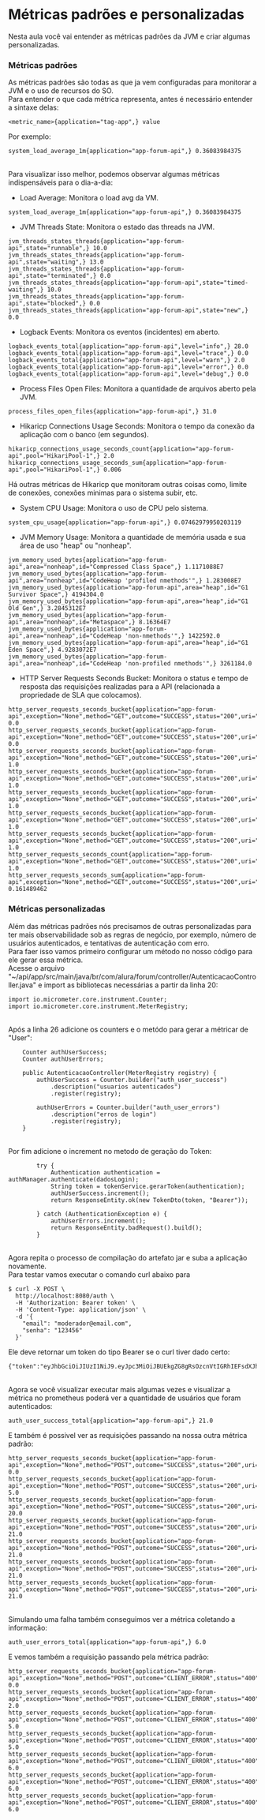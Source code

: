 # Métricas padrões e personalizadas
Nesta aula você vai entender as métricas padrões da JVM e criar algumas personalizadas.</br>

### Métricas padrões</br>

As métricas padrões são todas as que ja vem configuradas para monitorar a JVM e o uso de recursos do SO.</br>
Para entender o que cada métrica representa, antes é necessário entender a sintaxe delas:
```
<metric_name>{application="tag-app",} value
```
Por exemplo:
```
system_load_average_1m{application="app-forum-api",} 0.36083984375
```
</br>
Para visualizar isso melhor, podemos observar algumas métricas indispensáveis para o dia-a-dia:</br>

* Load Average: Monitora o load avg da VM.
```
system_load_average_1m{application="app-forum-api",} 0.36083984375
```

* JVM Threads State: Monitora o estado das threads na JVM.
```
jvm_threads_states_threads{application="app-forum-api",state="runnable",} 10.0
jvm_threads_states_threads{application="app-forum-api",state="waiting",} 13.0
jvm_threads_states_threads{application="app-forum-api",state="terminated",} 0.0
jvm_threads_states_threads{application="app-forum-api",state="timed-waiting",} 10.0
jvm_threads_states_threads{application="app-forum-api",state="blocked",} 0.0
jvm_threads_states_threads{application="app-forum-api",state="new",} 0.0
```

* Logback Events: Monitora os eventos (incidentes) em aberto.
```
logback_events_total{application="app-forum-api",level="info",} 28.0
logback_events_total{application="app-forum-api",level="trace",} 0.0
logback_events_total{application="app-forum-api",level="warn",} 2.0
logback_events_total{application="app-forum-api",level="error",} 0.0
logback_events_total{application="app-forum-api",level="debug",} 0.0
```

* Process Files Open Files: Monitora a quantidade de arquivos aberto pela JVM.
```
process_files_open_files{application="app-forum-api",} 31.0
```

* Hikaricp Connections Usage Seconds: Monitora o tempo da conexão da aplicação com o banco (em segundos).
```
hikaricp_connections_usage_seconds_count{application="app-forum-api",pool="HikariPool-1",} 2.0
hikaricp_connections_usage_seconds_sum{application="app-forum-api",pool="HikariPool-1",} 0.006
```
Há outras métricas de Hikaricp que monitoram outras coisas como, limite de conexões, conexões minimas para o sistema subir, etc.</br>

* System CPU Usage: Monitora o uso de CPU pelo sistema.
```
system_cpu_usage{application="app-forum-api",} 0.07462979950203119
```

* JVM Memory Usage: Monitora a quantidade de memória usada e sua área de uso "heap" ou "nonheap".
```
jvm_memory_used_bytes{application="app-forum-api",area="nonheap",id="Compressed Class Space",} 1.1171088E7
jvm_memory_used_bytes{application="app-forum-api",area="nonheap",id="CodeHeap 'profiled nmethods'",} 1.283008E7
jvm_memory_used_bytes{application="app-forum-api",area="heap",id="G1 Survivor Space",} 4194304.0
jvm_memory_used_bytes{application="app-forum-api",area="heap",id="G1 Old Gen",} 3.2845312E7
jvm_memory_used_bytes{application="app-forum-api",area="nonheap",id="Metaspace",} 8.16364E7
jvm_memory_used_bytes{application="app-forum-api",area="nonheap",id="CodeHeap 'non-nmethods'",} 1422592.0
jvm_memory_used_bytes{application="app-forum-api",area="heap",id="G1 Eden Space",} 4.9283072E7
jvm_memory_used_bytes{application="app-forum-api",area="nonheap",id="CodeHeap 'non-profiled nmethods'",} 3261184.0
```

* HTTP Server Requests Seconds Bucket: Monitora o status e tempo de resposta das requisições realizadas para a API (relacionada a propriedade de SLA que colocamos).
```
http_server_requests_seconds_bucket{application="app-forum-api",exception="None",method="GET",outcome="SUCCESS",status="200",uri="/topicos/{id}",le="0.05",} 0.0
http_server_requests_seconds_bucket{application="app-forum-api",exception="None",method="GET",outcome="SUCCESS",status="200",uri="/topicos/{id}",le="0.1",} 0.0
http_server_requests_seconds_bucket{application="app-forum-api",exception="None",method="GET",outcome="SUCCESS",status="200",uri="/topicos/{id}",le="0.2",} 1.0
http_server_requests_seconds_bucket{application="app-forum-api",exception="None",method="GET",outcome="SUCCESS",status="200",uri="/topicos/{id}",le="0.3",} 1.0
http_server_requests_seconds_bucket{application="app-forum-api",exception="None",method="GET",outcome="SUCCESS",status="200",uri="/topicos/{id}",le="0.5",} 1.0
http_server_requests_seconds_bucket{application="app-forum-api",exception="None",method="GET",outcome="SUCCESS",status="200",uri="/topicos/{id}",le="1.0",} 1.0
http_server_requests_seconds_bucket{application="app-forum-api",exception="None",method="GET",outcome="SUCCESS",status="200",uri="/topicos/{id}",le="+Inf",} 1.0
http_server_requests_seconds_count{application="app-forum-api",exception="None",method="GET",outcome="SUCCESS",status="200",uri="/topicos/{id}",} 1.0
http_server_requests_seconds_sum{application="app-forum-api",exception="None",method="GET",outcome="SUCCESS",status="200",uri="/topicos/{id}",} 0.161489462
```

### Métricas personalizadas

Além das métricas padrões nós precisamos de outras personalizadas para ter mais observabilidade sob as regras de negócio, por exemplo, número de usuários autenticados, e tentativas de autenticação com erro.
</br>
Para faer isso vamos primeiro configurar um método no nosso código para ele gerar essa métrica.</br>
Acesse o arquivo "~/api/app/src/main/java/br/com/alura/forum/controller/AutenticacaoController.java" e import as bibliotecas necessárias a partir da linha 20:
```
import io.micrometer.core.instrument.Counter;
import io.micrometer.core.instrument.MeterRegistry;
```
</br>
Após a linha 26 adicione os counters e o metódo para gerar a métricar de "User":

```
	Counter authUserSuccess;
	Counter authUserErrors;

	public AutenticacaoController(MeterRegistry registry) {
		authUserSuccess = Counter.builder("auth_user_success")
			.description("usuarios autenticados")
			.register(registry);
		
		authUserErrors = Counter.builder("auth_user_errors")
			.description("erros de login")
			.register(registry);
	}
```
</br>
Por fim adicione o increment no metodo de geração do Token:

```
		try {
			Authentication authentication = authManager.authenticate(dadosLogin);
			String token = tokenService.gerarToken(authentication);
			authUserSuccess.increment(); 		
			return ResponseEntity.ok(new TokenDto(token, "Bearer"));
			
		} catch (AuthenticationException e) {
			authUserErrors.increment(); 		
			return ResponseEntity.badRequest().build();
		}
```
</br>
Agora repita o processo de compilação do artefato jar e suba a aplicação novamente.</br>
Para testar vamos executar o comando curl abaixo para 

```
$ curl -X POST \
  http://localhost:8080/auth \
  -H 'Authorization: Bearer token' \
  -H 'Content-Type: application/json' \
  -d '{
    "email": "moderador@email.com",
    "senha": "123456"
  }'
```
Ele deve retornar um token do tipo Bearer se o curl tiver dado certo:

```
{"token":"eyJhbGciOiJIUzI1NiJ9.eyJpc3MiOiJBUEkgZG8gRsOzcnVtIGRhIEFsdXJhIiwic3ViIjoiMiIsImlhdCI6MTY5MzA4OTUwMSwiZXhwIjoxNjkzMTc1OTAxfQ.rlUOc1dIp6j4iaU9MhpZcy67SkLJZUuf9m6395LPYrA","tipo":"Bearer"}
```
</br>
Agora se você visualizar executar mais algumas vezes e visualizar a métrica no prometheus poderá ver a quantidade de usuários que foram autenticados:

```
auth_user_success_total{application="app-forum-api",} 21.0
```
E também é possivel ver as requisições passando na nossa outra métrica padrão:

```
http_server_requests_seconds_bucket{application="app-forum-api",exception="None",method="POST",outcome="SUCCESS",status="200",uri="/auth",le="0.05",} 0.0
http_server_requests_seconds_bucket{application="app-forum-api",exception="None",method="POST",outcome="SUCCESS",status="200",uri="/auth",le="0.1",} 5.0
http_server_requests_seconds_bucket{application="app-forum-api",exception="None",method="POST",outcome="SUCCESS",status="200",uri="/auth",le="0.2",} 20.0
http_server_requests_seconds_bucket{application="app-forum-api",exception="None",method="POST",outcome="SUCCESS",status="200",uri="/auth",le="0.3",} 21.0
http_server_requests_seconds_bucket{application="app-forum-api",exception="None",method="POST",outcome="SUCCESS",status="200",uri="/auth",le="0.5",} 21.0
http_server_requests_seconds_bucket{application="app-forum-api",exception="None",method="POST",outcome="SUCCESS",status="200",uri="/auth",le="1.0",} 21.0
http_server_requests_seconds_bucket{application="app-forum-api",exception="None",method="POST",outcome="SUCCESS",status="200",uri="/auth",le="+Inf",} 21.0
```
</br>
Simulando uma falha também conseguimos ver a métrica coletando a informação:

```
auth_user_errors_total{application="app-forum-api",} 6.0
```
E vemos também a requisição passando pela métrica padrão:

```
http_server_requests_seconds_bucket{application="app-forum-api",exception="None",method="POST",outcome="CLIENT_ERROR",status="400",uri="/auth",le="0.05",} 0.0
http_server_requests_seconds_bucket{application="app-forum-api",exception="None",method="POST",outcome="CLIENT_ERROR",status="400",uri="/auth",le="0.1",} 2.0
http_server_requests_seconds_bucket{application="app-forum-api",exception="None",method="POST",outcome="CLIENT_ERROR",status="400",uri="/auth",le="0.2",} 5.0
http_server_requests_seconds_bucket{application="app-forum-api",exception="None",method="POST",outcome="CLIENT_ERROR",status="400",uri="/auth",le="0.3",} 5.0
http_server_requests_seconds_bucket{application="app-forum-api",exception="None",method="POST",outcome="CLIENT_ERROR",status="400",uri="/auth",le="0.5",} 6.0
http_server_requests_seconds_bucket{application="app-forum-api",exception="None",method="POST",outcome="CLIENT_ERROR",status="400",uri="/auth",le="1.0",} 6.0
http_server_requests_seconds_bucket{application="app-forum-api",exception="None",method="POST",outcome="CLIENT_ERROR",status="400",uri="/auth",le="+Inf",} 6.0
```
